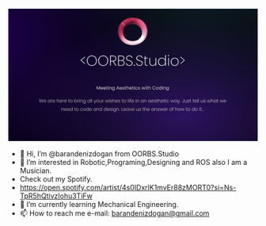 ![oorbs studio](img.jpg)


- 👋 Hi, I’m @barandenizdogan from OORBS.Studio
- 👀 I’m interested in Robotic,Programing,Designing and ROS also I am a Musician. 
- Check out my Spotify.
- https://open.spotify.com/artist/4s0IDxrlK1mvEr88zMORT0?si=Ns-TpR5hQtivzIohu3TiFw
- 🌱 I’m currently learning Mechanical Engineering.
- 📫 How to reach me e-mail: barandenizdogan@gmail.com


